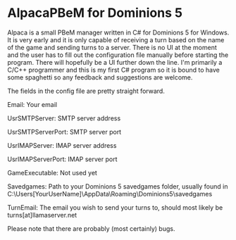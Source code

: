 # AlpacaPBeM for Dominions 5

Alpaca is a small PBeM manager written in C# for Dominions 5 for Windows. It is very early and it is only capable of receiving a turn based on the name of the game and sending turns to a server.
There is no UI at the moment and the user has to fill out the configuration file manually before starting the program. There will hopefully be a UI further down the line.
I'm primarily a C/C++ programmer and this is my first C# program so it is bound to have some spaghetti so any feedback and suggestions are welcome.


The fields in the config file are pretty straight forward.

Email: Your email

UsrSMTPServer: SMTP server address

UsrSMTPServerPort: SMTP server port

UsrIMAPServer: IMAP server address

UsrIMAPServerPort: IMAP server port

GameExecutable: Not used yet

Savedgames: Path to your Dominions 5 savedgames folder, usually found in C:\Users\[YourUserName]\AppData\Roaming\Dominions5\savedgames

TurnEmail: The email you wish to send your turns to, should most likely be turns[at]llamaserver.net


Please note that there are probably (most certainly) bugs.
